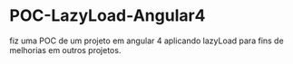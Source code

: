 # POC-LazyLoad-Angular4
fiz uma POC de um projeto em angular 4 aplicando lazyLoad para fins de melhorias em outros projetos.
